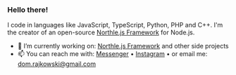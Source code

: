 ### Hello there!

I code in languages like JavaScript, TypeScript, Python, PHP and C++. I'm the creator of an open-source [Northle.js Framework](https://github.com/northle) for Node.js.

- 🔭 I’m currently working on: [Northle.js Framework](https://github.com/northle) and other side projects
- 📫 You can reach me with: [Messenger](https://www.facebook.com/dominik.rajkowski.9) • [Instagram](https://www.instagram.com/dominiq_rajkowski) • or email me: dom.rajkowski@gmail.com
